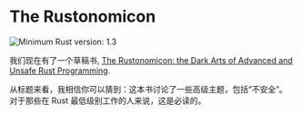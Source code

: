 # The Rustonomicon

![Minimum Rust version: 1.3](https://img.shields.io/badge/Minimum%20Rust%20Version-1.3-brightgreen.svg)

我们现在有了一个草稿书, [The Rustonomicon: the Dark Arts of Advanced and Unsafe Rust Programming](https://doc.rust-lang.org/stable/nomicon/).

从标题来看，我相信你可以猜到：这本书讨论了一些高级主题，包括“不安全”。 对于那些在 Rust 最低级别工作的人来说，这是必读的。
